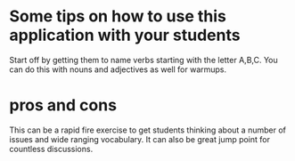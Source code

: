 # Some tips on how to use this application with your students

Start off by getting them to name verbs starting with the letter A,B,C. You can do this with nouns and adjectives as well for warmups.

# pros and cons
This can be a rapid fire exercise to get students thinking about a number of issues and wide ranging vocabulary. It can also be great jump point for countless discussions.